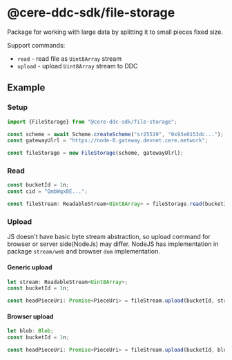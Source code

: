 # @cere-ddc-sdk/file-storage

Package for working with large data by splitting it to small pieces fixed size.

Support commands:
- `read` - read file as `Uint8Array` stream
- `upload` - upload `Uint8Array` stream to DDC

## Example

### Setup

```typescript
import {FileStorage} from "@cere-ddc-sdk/file-storage";

const scheme = await Scheme.createScheme("sr25519", "0x93e0153dc...");
const gatewayUlrl = "https://node-0.gateway.devnet.cere.network";

const fileStorage = new FileStorage(scheme, gatewayUlrl);
```

### Read

```typescript
const bucketId = 1n;
const cid = "QmbWqxBE...";

const fileStream: ReadableStream<Uint8Array> = fileStorage.read(bucketId, cid);
```

### Upload

JS doesn't have basic byte stream abstraction, so upload command for browser or server side(NodeJs) may differ.
NodeJS has implementation in package `stream/web` and browser `dom` implementation.

#### Generic upload

```typescript
let stream: ReadableStream<Uint8Array>;
const bucketId = 1n;

const headPieceUri: Promise<PieceUri> = fileStream.upload(bucketId, stream);
```

#### Browser upload

```typescript
let blob: Blob;
const bucketId = 1n;

const headPieceUri: Promise<PieceUri> = fileStream.upload(bucketId, blob.stream());
```